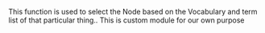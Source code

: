 This function is used to select the Node based on the Vocabulary and term list of that particular thing..
This is custom module for our own purpose
